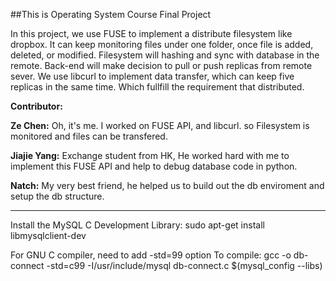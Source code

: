 ##This is Operating System Course Final Project

In this project, we use FUSE to implement a distribute filesystem like dropbox. It can keep monitoring files under one folder, once file is added, deleted, or modified. Filesystem will hashing and sync with database in the remote. Back-end will make decision to pull or push replicas from remote sever. 
We use libcurl to implement data transfer, which can keep five replicas in the same time. Which fullfill the requirement that distributed. 


**Contributor:**

**Ze Chen:** Oh, it's me. I worked on FUSE API, and libcurl. so Filesystem is monitored and files can be transfered. 

**Jiajie Yang:** Exchange student from HK, He worked hard with me to implement this FUSE API and help to debug database code in python. 

**Natch:** My very best friend, he helped us to build out the db enviroment and setup the db structure. 

----------

Install the MySQL C Development Library:
sudo apt-get install libmysqlclient-dev

For GNU C compiler, need to add -std=99 option
To compile:
gcc -o db-connect -std=c99 -I/usr/include/mysql db-connect.c $(mysql_config --libs)
